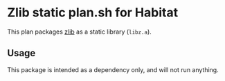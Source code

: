 # Zlib static plan.sh for Habitat

This plan packages [zlib](http://www.zlib.net) as a static library (`libz.a`).

## Usage

This package is intended as a dependency only, and will not run anything.